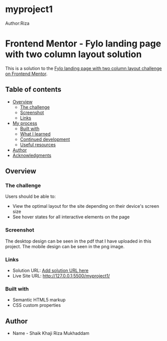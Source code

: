 # myproject1
Author:Riza
# Frontend Mentor - Fylo landing page with two column layout solution

This is a solution to the [Fylo landing page with two column layout challenge on Frontend Mentor](https://www.frontendmentor.io/challenges/fylo-landing-page-with-two-column-layout-5ca5ef041e82137ec91a50f5).

## Table of contents

- [Overview](#overview)
  - [The challenge](#the-challenge)
  - [Screenshot](#screenshot)
  - [Links](#links)
- [My process](#my-process)
  - [Built with](#built-with)
  - [What I learned](#what-i-learned)
  - [Continued development](#continued-development)
  - [Useful resources](#useful-resources)
- [Author](#author)
- [Acknowledgments](#acknowledgments) 
## Overview

### The challenge

Users should be able to:

- View the optimal layout for the site depending on their device's screen size
- See hover states for all interactive elements on the page

### Screenshot

The desktop design can be seen in the pdf that I have uploaded in this project.
The mobile design can be seen in the png image.

### Links

- Solution URL: [Add solution URL here](https://your-solution-url.com)
- Live Site URL: http://127.0.0.1:5500/myproject1/

### Built with

- Semantic HTML5 markup
- CSS custom properties

## Author

- Name - Shaik Khaji Riza Mukhaddam